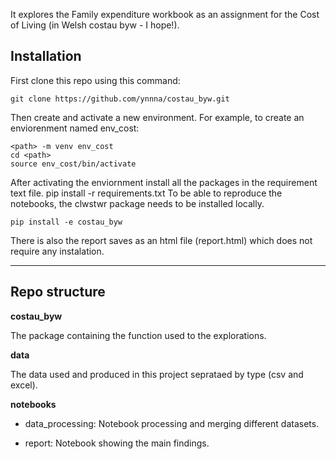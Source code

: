 It explores the Family expenditure workbook as an assignment for the Cost of Living (in Welsh costau byw - I hope!). 
## Installation
First clone this repo using this command:

    git clone https://github.com/ynnna/costau_byw.git

Then create and activate a new environment. For example, to create an enviorenment named env_cost:

    <path> -m venv env_cost
    cd <path>
    source env_cost/bin/activate

After activating the enviornment install all the packages in the requirement text file.
    pip install -r requirements.txt
To be able to reproduce the notebooks, the clwstwr package needs to be installed locally.

    pip install -e costau_byw


There is also the report saves as an html file (report.html) which does not require any instalation. 

---

## Repo structure

**costau_byw**

The package containing the function used to the explorations.  

**data**

The data used and produced in this project seprataed by type (csv and excel).

**notebooks**

- data_processing: Notebook processing and merging different datasets.

- report: Notebook showing the main findings.








